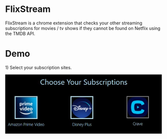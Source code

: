# FlixStream
FlixStream is a chrome extension that checks your other streaming subscriptions for movies / tv shows if they cannot be found on Netflix using the TMDB API.

# Demo

1\) Select your subscription sites.

<img src="Demo/sites.jpg">
